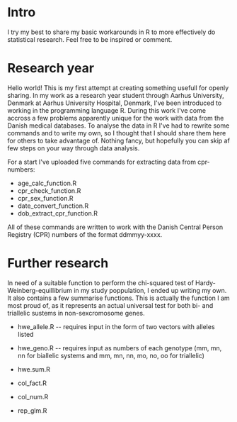 # Intro

I try my best to share my basic workarounds in R to more effectively do statistical research. Feel free to be inspired or comment.

# Research year

Hello world!
This is my first attempt at creating something usefull for openly sharing. In my work as a research year student through Aarhus University, Denmark at Aarhus University Hospital, Denmark, I've been introduced to working in the programming language R.
During this work I've come accross a few problems apparently unique for the work with data from the Danish medical databases. To analyse the data in R I've had to rewrite some commands and to write my own, so I thought that I should share them here for others to take advantage of. Nothing fancy, but hopefully you can skip af few steps on your way through data analysis.


For a start I've uploaded five commands for extracting data from cpr-numbers:
- age_calc_function.R
- cpr_check_function.R
- cpr_sex_function.R
- date_convert_function.R
- dob_extract_cpr_function.R

All of these commands are written to work with the Danish Central Person Registry (CPR) numbers of the format ddmmyy-xxxx.


# Further research

In need of a suitable function to perform the chi-squared test of Hardy-Weinberg-equillibrium in my study poppulation, I ended up writing my own. It also contains a few summarise functions. This is actually the function I am most proud of, as it represents an actual universal test for both bi- and triallelic sustems in non-sexcromosome genes.

- hwe_allele.R -- requires input in the form of two vectors with alleles listed
- hwe_geno.R -- requires input as numbers of each genotype (mm, mn, nn for biallelic systems and mm, mn, nn, mo, no, oo for triallelic)
- hwe.sum.R

- col_fact.R
- col_num.R
- rep_glm.R


